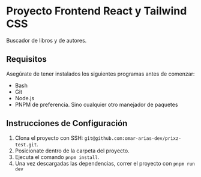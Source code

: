 # Proyecto Frontend React y Tailwind CSS

Buscador de libros y de autores.

## Requisitos

Asegúrate de tener instalados los siguientes programas antes de comenzar:

- Bash
- Git
- Node.js
- PNPM de preferencia. Sino cualquier otro manejador de paquetes

## Instrucciones de Configuración

1. Clona el proyecto con SSH: ```git@github.com:omar-arias-dev/prixz-test.git```.
2. Posicionate dentro de la carpeta del proyecto.
3. Ejecuta el comando ```pnpm install```.
4. Una vez descargadas las dependencias, correr el proyecto con ```pnpm run dev```

